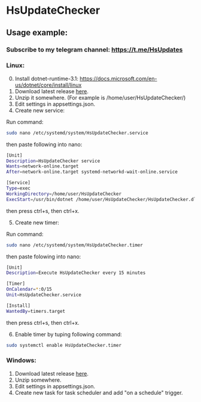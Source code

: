 # HsUpdateChecker
## Usage example:
### Subscribe to my telegram channel: https://t.me/HsUpdates
### Linux:
0. Install dotnet-runtime-3.1: https://docs.microsoft.com/en-us/dotnet/core/install/linux
1. Download latest release [here](https://github.com/DeNcHiK3713/HsUpdateChecker/releases/latest/download/HsUpdateChecker.zip "here").
2. Unzip it somewhere. (For example is /home/user/HsUpdateChecker/)
3. Edit settings in appsettings.json.
4. Create new service:

Run command: 
```bash
sudo nano /etc/systemd/system/HsUpdateChecker.service
```

then paste following into nano:
```bash
[Unit]
Description=HsUpdateChecker service
Wants=network-online.target
After=network-online.target systemd-networkd-wait-online.service

[Service]
Type=exec
WorkingDirectory=/home/user/HsUpdateChecker
ExecStart=/usr/bin/dotnet /home/user/HsUpdateChecker/HsUpdateChecker.dll
```
then press ctrl+s, then ctrl+x.

5. Create new timer:

Run command:
```bash
sudo nano /etc/systemd/system/HsUpdateChecker.timer
```

then paste folowing into nano:
```bash
[Unit]
Description=Execute HsUpdateChecker every 15 minutes

[Timer]
OnCalendar=*:0/15
Unit=HsUpdateChecker.service

[Install]
WantedBy=timers.target
```
then press ctrl+s, then ctrl+x.

6. Enable timer by tuping following command:
```bash
sudo systemctl enable HsUpdateChecker.timer
```
### Windows:
1. Download latest release [here](https://github.com/DeNcHiK3713/HsUpdateChecker/releases/latest/download/HsUpdateChecker.zip "here").
2. Unzip somewhere.
3. Edit settings in appsettings.json.
4. Create new task for task scheduler and add "on a schedule" trigger.
